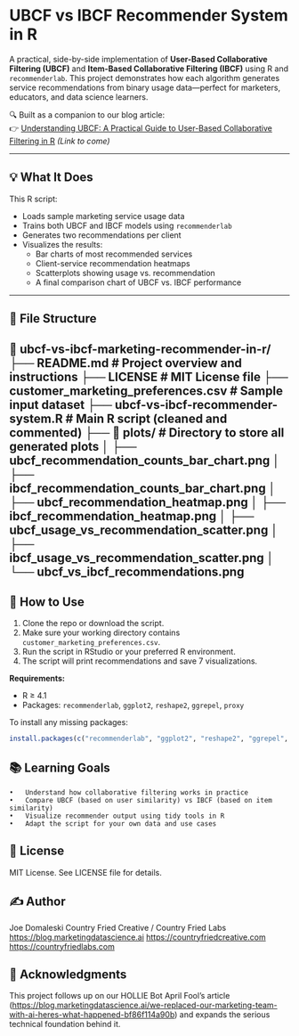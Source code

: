 # UBCF vs IBCF Recommender System in R

A practical, side-by-side implementation of **User-Based Collaborative Filtering (UBCF)** and **Item-Based Collaborative Filtering (IBCF)** using R and `recommenderlab`. This project demonstrates how each algorithm generates service recommendations from binary usage data—perfect for marketers, educators, and data science learners.

🔍 Built as a companion to our blog article:  
👉 [Understanding UBCF: A Practical Guide to User-Based Collaborative Filtering in R](https://blog.marketingdatascience.ai/) *(Link to come)*

---

## 💡 What It Does

This R script:
- Loads sample marketing service usage data
- Trains both UBCF and IBCF models using `recommenderlab`
- Generates two recommendations per client
- Visualizes the results:
  - Bar charts of most recommended services
  - Client-service recommendation heatmaps
  - Scatterplots showing usage vs. recommendation
  - A final comparison chart of UBCF vs. IBCF performance

---

## 📁 File Structure
📁 ubcf-vs-ibcf-marketing-recommender-in-r/
├── README.md                 # Project overview and instructions
├── LICENSE                   # MIT License file
├── customer_marketing_preferences.csv  # Sample input dataset
├── ubcf-vs-ibcf-recommender-system.R   # Main R script (cleaned and commented)
├── 📁 plots/                  # Directory to store all generated plots
│   ├── ubcf_recommendation_counts_bar_chart.png
│   ├── ibcf_recommendation_counts_bar_chart.png
│   ├── ubcf_recommendation_heatmap.png
│   ├── ibcf_recommendation_heatmap.png
│   ├── ubcf_usage_vs_recommendation_scatter.png
│   ├── ibcf_usage_vs_recommendation_scatter.png
│   └── ubcf_vs_ibcf_recommendations.png
---

## 🧪 How to Use

1. Clone the repo or download the script.
2. Make sure your working directory contains `customer_marketing_preferences.csv`.
3. Run the script in RStudio or your preferred R environment.
4. The script will print recommendations and save 7 visualizations.

**Requirements:**
- R ≥ 4.1
- Packages: `recommenderlab`, `ggplot2`, `reshape2`, `ggrepel`, `proxy`

To install any missing packages:
```r
install.packages(c("recommenderlab", "ggplot2", "reshape2", "ggrepel", "proxy"))
```
## 📚 Learning Goals
	•	Understand how collaborative filtering works in practice
	•	Compare UBCF (based on user similarity) vs IBCF (based on item similarity)
	•	Visualize recommender output using tidy tools in R
	•	Adapt the script for your own data and use cases
 
## 📄 License

MIT License. See LICENSE file for details.

## ✍️ Author

Joe Domaleski
Country Fried Creative / Country Fried Labs
https://blog.marketingdatascience.ai
https://countryfriedcreative.com
https://countryfriedlabs.com

## 🙌 Acknowledgments

This project follows up on our HOLLIE Bot April Fool’s article (https://blog.marketingdatascience.ai/we-replaced-our-marketing-team-with-ai-heres-what-happened-bf86f114a90b) and expands the serious technical foundation behind it.

